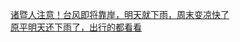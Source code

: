   
[诸暨人注意！台风即将靠岸，明天就下雨，周末变凉快了](http://www.dianyue.me/archives/125/fpb23f1gefwjk6ia/)  
[原平明天还下雨了，出行的都看看](http://www.dianyue.me/archives/390/ho7t8o2g570smm2m/)